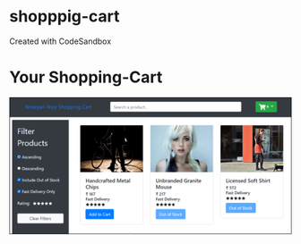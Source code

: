 # shopppig-cart
Created with CodeSandbox
<h1>Your Shopping-Cart</h1>
<img src="cart.png" alt="shopping-cart" />

